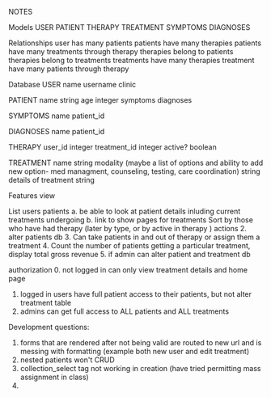 NOTES

Models
USER PATIENT THERAPY TREATMENT SYMPTOMS DIAGNOSES

Relationships
user has many patients
patients have many therapies
patients have many treatments through therapy
therapies belong to patients
therapies belong to treatments
treatments have many therapies
treatment have many patients through therapy

Database
USER name username clinic

PATIENT
name string age integer symptoms diagnoses

SYMPTOMS
name patient_id

DIAGNOSES
name patient_id

THERAPY
user_id integer treatment_id integer active? boolean

TREATMENT
name string
modality (maybe a list of options and ability to add new option- med managment, counseling, testing, care coordination) string
details of treatment string

Features view

List users patients
a. be able to look at patient details inluding current treatments undergoing
b. link to show pages for treatments
Sort by those who have had therapy (later by type, or by active in therapy )
actions
2. alter patients db
3. Can take patients in and out of therapy or assign them a treatment
4. Count the number of patients getting a particular treatment, display total gross revenue
5. if admin can alter patient and treatment db

authorization
0. not logged in can only view treatment details and home page
1. logged in users have full patient access to their patients, but not alter treatment table
2. admins can get full access to ALL patients and ALL treatments

Development questions:
1. forms that are rendered after not being valid are routed to new url and is messing with formatting (example both new user and edit treatment)
2. nested patients won't CRUD
3. collection_select tag not working in creation (have tried permitting mass assignment in class)
4. 
